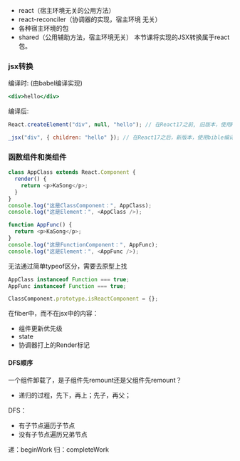 

- react（宿主环境无关的公用方法）
- react-reconciler（协调器的实现，宿主环境
无关）
- 各种宿主环境的包
- shared（公用辅助方法，宿主环境无关）
本节课将实现的JSX转换属于react包。

### jsx转换

编译时: (由babel编译实现)
```jsx
<div>hello</div>
```

编译后:
```jsx
React.createElement("div", null, "hello"); // 在React17之前, 旧版本，使用React.createElement()转换成js代码

_jsx("div", { children: "hello" }); // 在React17之后，新版本，使用bible编译实现
```

### 函数组件和类组件

```js
class AppClass extends React.Component {
  render() {
    return <p>KaSong</p>;
  }
}
console.log("这是ClassComponent：", AppClass);
console.log("这是Element：", <AppClass />);

function AppFunc() {
  return <p>KaSong</p>;
}
console.log("这是FunctionComponent：", AppFunc);
console.log("这是Element：", <AppFunc />);
```

无法通过简单typeof区分，需要去原型上找
```js
AppClass instanceof Function === true;
AppFunc instanceof Function === true;

ClassComponent.prototype.isReactComponent = {};
```

在fiber中，而不在jsx中的内容：
- 组件更新优先级
- state
- 协调器打上的Render标记

#### DFS顺序

一个组件卸载了，是子组件先remount还是父组件先remount？
- 递归的过程，先下，再上；先子，再父；

DFS：
- 有子节点遍历子节点
- 没有子节点遍历兄弟节点

递：beginWork
归：completeWork 